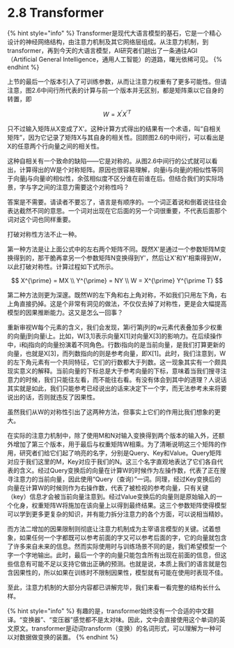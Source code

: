 # 2.8 Transformer

{% hint style="info" %}
Transformer是现代大语言模型的基石，它是一个精心设计的神经网络结构，由注意力机制及其它网络层组成。从注意力机制，到transformer，再到今天的大语言模型，AI研究者们趟出了一条通往AGI（Artificial General Intelligence，通用人工智能）的道路，曙光依稀可见。
{% endhint %}

上节的最后一个版本引入了可训练参数，从而让注意力权重有了更多可能性。但请注意，图2.6中间行所代表的计算与前一个版本并无区别，都是矩阵乘以它自身的转置，即

$$
W = X^{\prime} X^{\prime T}
$$

只不过输入矩阵从X变成了X'。这种计算方式得出的结果有一个术语，叫“自相关矩阵”，因为它记录了矩阵X与其自身的相关性。回顾图2.6的中间行，可以看出是X的任意两个行向量之间的相关性。

这种自相关有一个致命的缺陷——它是对称的。从图2.6中间行的公式就可以看出，计算得出的W是个对称矩阵。原因也很容易理解，向量i与向量j的相似性等同于向量j与向量i的相似性，余弦相似度不区分谁在前谁在后。但结合我们的实际场景，字与字之间的注意力需要这个对称性吗？

答案是不需要。请读者不要忘了，语言是有顺序的。一个词正着说和倒着说往往会表达截然不同的意思。一个词对出现在它后面的另一个词很重要，不代表后面那个词对这个词也同样重要。

打破对称性方法不止一种。

第一种方法是让上面公式中的左右两个矩阵不同。既然X'是通过一个参数矩阵M变换得到的，那干脆再拿另一个参数矩阵N变换得到Y'，然后让X'和Y'相乘得到W，以此打破对称性。计算过程如下式所示。

$$
X^{\prime} = MX \\
Y^{\prime} = NY \\
W = X^{\prime} Y^{\prime T}
$$

第二种方法则更为深邃。既然W的左下角和右上角对称，不如我们只用左下角，右上角直接扔掉。这是个非常有洞见的做法，不仅仅去掉了对称性，更是会大幅提高模型的因果推断能力。这又是怎么一回事？

重新审视W每个元素的含义，我们会发现，第i行第j列的w元素代表叠加多少权重的向量j到向量i上。比如，W\[3,1]表示向量X\[1]对向量X\[3]的影响力。在后续操作中，i和j指向的向量扮演着不同角色。行数i指向的是当前向量，是我们打算更新的向量，也就是X\[3]，而列数指向的则是参考向量，即X\[1]。此时，我们注意到，W的左下角元素有一个共同特征，它们的行数都大于列数。这一现象其实有一个颇具现实意义的解释。当前向量的下标总是大于参考向量的下标，意味着当我们搜寻注意力的时候，我们只能往左看，而不能往右看。有没有体会到其中的道理？人说话其实就是如此，我们只能参考已经说出的话来决定下一个字，而无法参考未来将要说出的话，否则就违反了因果性。

虽然我们从W的对称性引出了这两种方法，但事实上它们的作用比我们想象的更大。

在实际的注意力机制中，除了使用M和N对输入变换得到两个版本的输入外，还额外增加了第三个版本，用于最后与权重矩阵W相乘。为了清晰说明这三个矩阵的作用，研究者们给它们起了响亮的名字，分别是Query、Key和Value。Query矩阵对应于我们这里的M，Key对应于我们的N。这三个名字直观地表达了它们各自代表的含义。经过Query变换后的向量在计算W的时候作为左操作数，代表了正在搜寻注意力的当前向量，因此使用“Query（查询）”一词。同理，经过Key变换后的向量在计算W的时候则作为右操作数，代表了被检视的参考向量，只有关键（key）信息才会被当前向量注意到。经过Value变换后的向量则是原始输入的一个化身，权重矩阵W将施加在该向量上以得到最终结果。这三个参数矩阵使得模型可以学到更多更复杂的知识，并有能力拆分注意力的各个方面，可以说相当精妙。

而方法二增加的因果限制则彻底让注意力机制成为主宰语言模型的关键。试着想象，如果任何一个字都既可以参考前面的字又可以参考后面的字，它的向量就包含了许多来自未来的信息。然而实际使用时与训练场景不同的是，我们希望模型一个字一个字地输出。此时，最后一个字的向量只能包含所有出现在前面的信息，但这些信息有可能不足以支持它做出正确的预测。也就是说，本质上我们的语言就是包含因果性的，所以如果在训练时不限制因果性，模型就有可能在使用时表现不佳。

至此，注意力机制的大部分内容都已讲解完毕，我们来看一看完整的结构长什么样。





{% hint style="info" %}
有趣的是，transformer始终没有一个合适的中文翻译。“变换器”、“变压器”感觉都不是太对味。因此，文中会直接使用这个单词的英文原文。transformer是动词transform（变换）的名词形式，可以理解为一种可以对数据做变换的装置。
{% endhint %}

